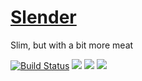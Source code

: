 [Slender](http://alanpich.github.io/slender)
=======

Slim, but with a bit more meat

[![Build Status](https://travis-ci.org/alanpich/slender.png?branch=master)](https://travis-ci.org/alanpich/slender)
<img src="https://poser.pugx.org/slender/slender/license.png"/>
<img src="https://poser.pugx.org/slender/slender/downloads.png"/>
<img src="https://poser.pugx.org/slender/slender/v/stable.png"/>
